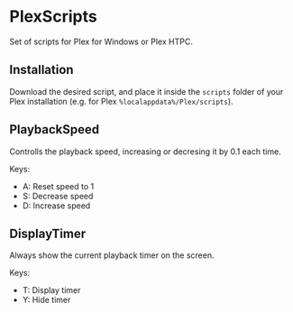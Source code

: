 # PlexScripts

Set of scripts for Plex for Windows or Plex HTPC.

## Installation

Download the desired script, and place it inside the `scripts` folder of your Plex installation (e.g. for Plex `%localappdata%/Plex/scripts`).

## PlaybackSpeed

Controlls the playback speed, increasing or decresing it by 0.1 each time.

Keys:

- A: Reset speed to 1
- S: Decrease speed
- D: Increase speed

## DisplayTimer

Always show the current playback timer on the screen.

Keys:

- T: Display timer
- Y: Hide timer
